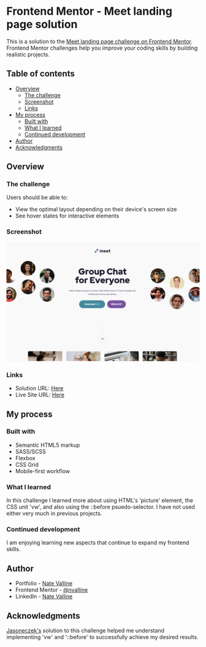 # Frontend Mentor - Meet landing page solution

This is a solution to the [Meet landing page challenge on Frontend Mentor](https://www.frontendmentor.io/challenges/meet-landing-page-rbTDS6OUR). Frontend Mentor challenges help you improve your coding skills by building realistic projects.

## Table of contents

- [Overview](#overview)
  - [The challenge](#the-challenge)
  - [Screenshot](#screenshot)
  - [Links](#links)
- [My process](#my-process)
  - [Built with](#built-with)
  - [What I learned](#what-i-learned)
  - [Continued development](#continued-development)
- [Author](#author)
- [Acknowledgments](#acknowledgments)

## Overview

### The challenge

Users should be able to:

- View the optimal layout depending on their device's screen size
- See hover states for interactive elements

### Screenshot

![Finished Meet Landing Page Screenshot](./design/screenshot.png)

### Links

- Solution URL: [Here](https://www.frontendmentor.io/solutions/meet-w-flexbox-and-sass-V-M3tU65FA)
- Live Site URL: [Here](https://nv-meet-landing-page.netlify.app/)

## My process

### Built with

- Semantic HTML5 markup
- SASS/SCSS
- Flexbox
- CSS Grid
- Mobile-first workflow

### What I learned

In this challenge I learned more about using HTML's 'picture' element, the CSS unit 'vw', and also using the ::before psuedo-selector. I have not used either very much in previous projects.

### Continued development

I am enjoying learning new aspects that continue to expand my frontend skills.

## Author

- Portfolio - [Nate Valline](https://natevalline.dev)
- Frontend Mentor - [@nvalline](https://www.frontendmentor.io/profile/nvalline)
- LinkedIn - [Nate Valline](https://www.linkedin.com/in/nvalline)

## Acknowledgments

[Jasoneczek's](https://github.com/jasoneczek/fementor-meet-landing-page/blob/main/assets/css/style.css) solution to this challenge helped me understand implementing 'vw' and '::before' to successfully achieve my desired results.

